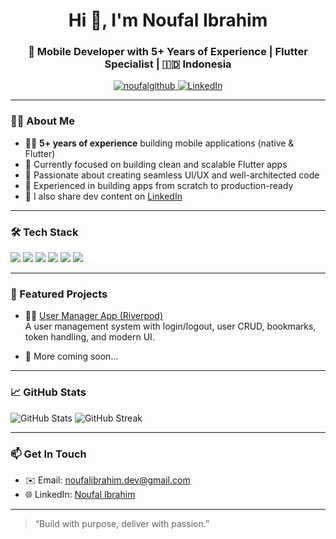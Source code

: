 <h1 align="center">Hi 👋, I'm Noufal Ibrahim</h1>
<h3 align="center">📱 Mobile Developer with 5+ Years of Experience | Flutter Specialist | 🇮🇩 Indonesia</h3>

<p align="center">
  <a href="https://github.com/Noufalgithub">
    <img src="https://komarev.com/ghpvc/?username=noufalgithub&label=Profile%20views&color=0e75b6&style=flat" alt="noufalgithub" />
  </a>
  <a href="https://linkedin.com/in/noufal-ibrahim-93b718147/">
    <img src="https://img.shields.io/badge/LinkedIn-Noufal%20Ibrahim-blue?logo=linkedin" alt="LinkedIn" />
  </a>
</p>

---

### 👨‍💻 About Me

- 🧑‍💻 **5+ years of experience** building mobile applications (native & Flutter)  
- 🔭 Currently focused on building clean and scalable Flutter apps  
- 🚀 Passionate about creating seamless UI/UX and well-architected code  
- 📲 Experienced in building apps from scratch to production-ready  
- 📝 I also share dev content on [LinkedIn](https://linkedin.com/in/noufal-ibrahim-93b718147/)

---

### 🛠️ Tech Stack

<p align="left">
  <img src="https://img.shields.io/badge/Dart-0175C2?style=for-the-badge&logo=dart&logoColor=white"/>
  <img src="https://img.shields.io/badge/Flutter-02569B?style=for-the-badge&logo=flutter&logoColor=white"/>
  <img src="https://img.shields.io/badge/Firebase-FFCA28?style=for-the-badge&logo=firebase&logoColor=black"/>
  <img src="https://img.shields.io/badge/SQLite-003B57?style=for-the-badge&logo=sqlite&logoColor=white"/>
  <img src="https://img.shields.io/badge/REST%20API-005571?style=for-the-badge"/>
  <img src="https://img.shields.io/badge/Git-181717?style=for-the-badge&logo=git&logoColor=white"/>
</p>

---

### 📌 Featured Projects

- 🧑‍💼 [User Manager App (Riverpod)](https://github.com/Noufalgithub/user_manager_app_riverpod)  
  A user management system with login/logout, user CRUD, bookmarks, token handling, and modern UI.

- 💼 More coming soon...

---

### 📈 GitHub Stats

<p align="left">
  <img src="https://github-readme-stats.vercel.app/api?username=noufalgithub&show_icons=true&theme=tokyonight" alt="GitHub Stats"/>
  <img src="https://github-readme-streak-stats.herokuapp.com/?user=noufalgithub&theme=tokyonight" alt="GitHub Streak"/>
</p>

---

### 📫 Get In Touch

- ✉️ Email: noufalibrahim.dev@gmail.com  
- 🌐 LinkedIn: [Noufal Ibrahim](https://www.linkedin.com/in/noufal-ibrahim-93b718147/)

---

> “Build with purpose, deliver with passion.”
